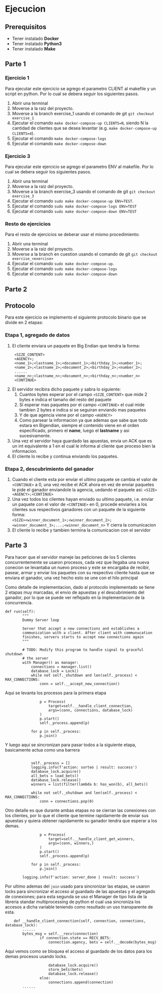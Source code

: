 # Ejecucion
## Prerequisitos
- Tener instalado **Docker**
- Tener instalado **Python3**
- Tener instalado **Make**
  
## Parte 1
### Ejercicio 1
Para ejecutar este ejercicio se agrego el parametro CLIENT al makefile y un script en python. Por lo cual se debera seguir los siguientes pasos.

1. Abrir una terminal
2. Moverse a la raiz del proyecto.
3. Moverse a la branch exercise_1 usando el comando de git `git checkout exercise_1`
4. Ejecutar el comando `make docker-compose-up CLIENTS=N`, siendo N la cantidad de clientes que se desea levantar (e.g. `make docker-compose-up CLIENTS=4`).
5. Ejecutar el comando `make docker-compose-logs`
6. Ejecutar el comando `make docker-compose-down`

### Ejercicio 3
Para ejecutar este ejercicio se agrego el parametro ENV al makefile. Por lo cual se debera seguir los siguientes pasos.

1. Abrir una terminal
2. Moverse a la raiz del proyecto.
3. Moverse a la branch exercise_3 usando el comando de git `git checkout exercise_3`
4. Ejecutar el comando `sudo make docker-compose-up ENV=TEST`.
5. Ejecutar el comando `sudo make docker-compose-logs ENV=TEST`
6. Ejecutar el comando `sudo make docker-compose-down ENV=TEST`

### Resto de ejercicios
Para el resto de ejercicios se deberar usar el mismo procedimiento:

1. Abrir una terminal
2. Moverse a la raiz del proyecto.
3. Moverse a la branch en cuestion usando el comando de git `git checkout exercise_<exercise>`
4. Ejecutar el comando `sudo make docker-compose-up`.
5. Ejecutar el comando `sudo make docker-compose-logs`
6. Ejecutar el comando `sudo make docker-compose-down`


## Parte 2
## Protocolo
Para este ejercicio se implemento el siguiente protocolo binario que se divide en 2 etapas:

### Etapa 1, agregado de datos
1. El cliente enviara un paquete en Big Endian que tendra la forma: 
   ```
    <SIZE_CONTENT>
    <AGENCY>;
    <name_1>;<lastname_1>;<document_1>;<birthday_1>;<number_1>;
    <name_2>;<lastname_2>;<document_2>;<birthday_2>;<number_2>;
    ......
    <name_n>;<lastname_n>;<document_n>;<birthday_n>;<number_n>
    <CONTINUE>
   ```
2. El servidor recibira dicho paquete y sabra lo siguiente:
   1. Cuantos bytes esperar por el campo `<SIZE_CONTENT>` que mide 2 bytes e indica el tamaño del resto del paquete
   2. Si esperar mas paquetes por el campo `<CONTINUE>` el cual mide tambien 2 bytes e indica si se seguiran enviando mas paquetes
   3. Y de que agencia viene por el campo `<AGENCY>`
   4. Como parsear la informacion ya que ademas que sabe que todo estara en Bigendian, siempre el contenido viene en el orden especificado, primero el **name**, luego el **lastname** y asi sucesivamente.
3. Una vez el servidor haya guardado las apuestas, envia un ACK que es un int equivalente a 1 en el cual le informa al cliente que proceso bien la informacion.
4. El cliente lo recibe y continua enviando los paquetes.

### Etapa 2, descubrimiento del ganador
1. Cuando el cliente esta por enviar el ultimo paquete se cambia el valor de `<CONTINUE>` a 0, una vez recibe el ACK ahora en vez de enviar paquetes le pide el ganador enviandole la agencia, uedando el paquete asi: `<SIZE><AGENCY>;<CONTINUE>`
2. Una vez todos los clientes hayan enviado su ultimo paquete, i.e. enviar un paquete con el valor de `<CONTINUE>` en 0, procede enviarles a los clientes sus respectivos ganadores con un paquete de la siguiente forma:   
    `<SIZE><winner_document_1>;<winner_document_2>;<winner_document_3>;...;<winner_document_n>`
Y cierra la comunicacion
3. El cliente lo recibe y tambien termina la comunicacion con el servidor

## Parte 3
Para hacer que el servidor maneje las peticiones de los 5 clientes concurrentemente se usaron procesos, cada vez que llegaba una nueva conecion se levantaba un nuevo proceso y este se encargaba de recibir, pasear, armar y enviar los paquetes con su respectivo cliente hasta que se enviara el ganador, una vez hecho esto se une con el hilo principal

Como detalle de implementacion, dado al protocolo implementado se tiene 2 etapas muy marcadas, el envio de apuestas y el descubrimiento del ganador, por lo que se puede ver reflejado en la implementacion de la concurrencia. 

```
def run(self):
        """
        Dummy Server loop

        Server that accept a new connections and establishes a
        communication with a client. After client with communucation
        finishes, servers starts to accept new connections again
        """

        # TODO: Modify this program to handle signal to graceful shutdown
        # the server
        with Manager() as manager:
            connections = manager.list()
            database_lock = Lock()
            while not self._shutdown and len(self._process) < MAX_CONNECTIONS:
                conn = self.__accept_new_connection()
```
Aqui se levanta los procesos para la primera etapa
```
                p = Process(
                    target=self.__handle_client_connection,
                    args=(conn, connections, database_lock)
                )
                p.start()
                self._process.append(p)

            for p in self._process:
                p.join()
```
Y luego aqui se sincronizan para pasar todos a la siguiente etapa, basicamente actua como una barrera
```

            self._process = []
            logging.info(f'action: sorteo | result: success')
            database_lock.acquire()
            all_bets = load_bets()
            database_lock.release()
            winners = list(filter(lambda b: has_won(b), all_bets))

            while not self._shutdown and len(self._process) < MAX_CONNECTIONS:
                conn = connections.pop(0)
```
Otro detalle es que durante ambas etapas no se cierran las conexiones con los clientes, por lo que el cliente que termine rapidamente de enviar sus apuestas y quiera obtener rapidamente su ganador tendra que esperar a los demas.
```
                p = Process(
                    target=self.__handle_client_get_winners,
                    args=(conn, winners,)
                )
                p.start()
                self._process.append(p)

            for p in self._process:
                p.join()

        logging.info(f'action: server_done | result: success')
```

Por ultimo ademas del `join` usado para sincronizar las etapas, se usaron locks para sincronizar el acceso al guardado de las apuestas y el agregado de conexiones; para esta segunda se uso el Manager de tipo lista de la libreria standar multiprocessing de python el cual usa sincroniza los accesos a dicha variable teniendo como resultado un uso transparente de esta.
```
    def __handle_client_connection(self, connection, connections, database_lock):
        ......
        bytes_msg = self.__recv(connection)
                if connection.state == RECV_BETS:
                    connection.agency, bets = self.__decode(bytes_msg)
```
Aqui vemos como se bloquea el acceso al guardado de los datos para los demas procesos usando locks.
```
                    database_lock.acquire()
                    store_bets(bets)
                    database_lock.release()
                else:
                    connections.append(connection)
        ......
```